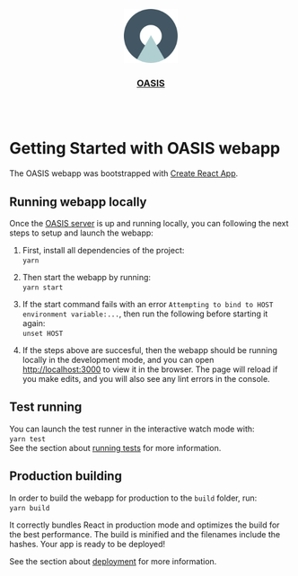 <p align="center">
  <a href="https://oasis.art">
    <img src="./src/assets/img/logo-v2.png" height="96">
    <h3 align="center">OASIS</h3>
  </a>
  <p align=""></p>
</p>
<br/>
<br/>

# Getting Started with OASIS webapp

The OASIS webapp was bootstrapped with [Create React App](https://github.com/facebook/create-react-app).

## Running webapp locally

Once the [OASIS server](https://github.com/oasis-art-project/oasis-server) is up and running locally, you can following the next steps to setup and launch the webapp:

1. First, install all dependencies of the project: <br>
`yarn` <br>

2. Then start the webapp by running: <br>
`yarn start`<br>

3. If the start command fails with an error `Attempting to bind to HOST environment variable:...`, then run the following before starting it again: <br>
`unset HOST` <br>

4. If the steps above are succesful, then the webapp should be running locally in the development mode, and you can open [http://localhost:3000](http://localhost:3000) to view it in the browser. The page will reload if you make edits, and you will also see any lint errors in the console.

## Test running

You can launch the test runner in the interactive watch mode with: <br>
`yarn test` <br>
See the section about [running tests](https://create-react-app.dev/docs/running-tests/) for more information.

## Production building

In order to build the webapp for production to the `build` folder, run: <br>
`yarn build` <br>

It correctly bundles React in production mode and optimizes the build for the best performance. The build is minified and the filenames include the hashes. Your app is ready to be deployed!

See the section about [deployment](https://create-react-app.dev/docs/deployment/) for more information.
